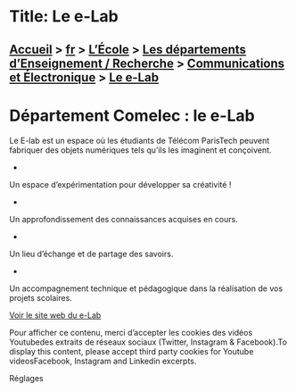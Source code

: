 # Title: Le e-Lab

## [Accueil](https://www.telecom-paris.fr "https://www.telecom-paris.fr") > [fr](https://www.telecom-paris.fr/fr "fr") > [L’École](https://www.telecom-paris.fr/fr/ecole "L’École") > [Les départements d’Enseignement / Recherche](https://www.telecom-paris.fr/fr/ecole/departements-enseignement-recherche "Les départements d’Enseignement / Recherche") > [Communications et Électronique](https://www.telecom-paris.fr/fr/ecole/departements-enseignement-recherche/communications-electronique "Communications et Électronique") > [Le e-Lab](https://www.telecom-paris.fr/fr/ecole/departements-enseignement-recherche/communications-electronique/e-lab)

[](https://www.telecom-paris.fr/fr/accueil)

# Département Comelec : le e-Lab

Le E-lab est un espace où les étudiants de Télécom ParisTech peuvent fabriquer
des objets numériques tels qu’ils les imaginent et conçoivent.

  * 

Un espace d’expérimentation pour développer sa créativité !

  * 

Un approfondissement des connaissances acquises en cours.

  * 

Un lieu d’échange et de partage des savoirs.

  * 

Un accompagnement technique et pédagogique dans la réalisation de vos projets
scolaires.

[Voir le site web du e-Lab](https://elab.telecom-paristech.fr/ "Voir le site
web du e-Lab")

Pour afficher ce contenu, merci d’accepter les cookies des vidéos Youtubedes
extraits de réseaux sociaux (Twitter, Instagram & Facebook).To display this
content, please accept third party cookies for Youtube videosFacebook,
Instagram and Linkedin excerpts.

Réglages

